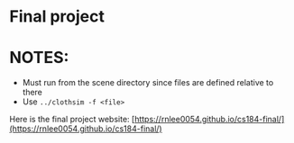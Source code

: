 # Final project

# NOTES:
* Must run from the scene directory since files are defined relative to there
* Use `../clothsim -f <file>`

Here is the final project website:
[https://rnlee0054.github.io/cs184-final/](https://rnlee0054.github.io/cs184-final/)
